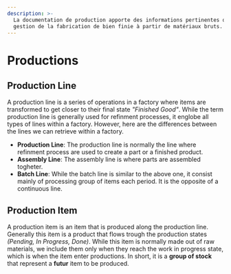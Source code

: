 ```yaml
---
description: >-
  La documentation de production apporte des informations pertinentes quant à la
  gestion de la fabrication de bien finie à partir de matériaux bruts.
---
```


# Productions

## Production Line

A production line is a series of operations in a factory where items are transformed to get closer to their final state _"Finished Good"_. While the term production line is generally used for refinment processes, it englobe all types of lines within a factory. However, here are the differences between the lines we can retrieve within a factory.

* **Production Line**: The production line is normally the line where refinment process are used to create a part or a finished product.
* **Assembly Line**: The assembly line is where parts are assembled togheter.
* **Batch Line**: While the batch line is similar to the above one, it consist mainly of processing group of items each period. It is the opposite of a continuous line.

## Production Item

A production item is an item that is produced along the production line. Generally this item is a product that flows trough the production states _\(Pending, In Progress, Done\)_. While this item is normally made out of raw materials, we include them only when they reach the work in progress state, which is when the item enter productions. In short, it is a **group of stock** that represent a **futur** item to be produced.

